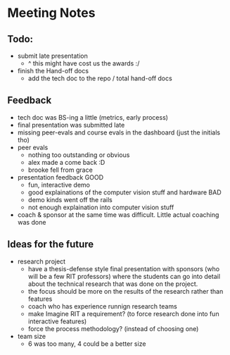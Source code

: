 # Meeting Notes

## Todo: 
- submit late presentation
    - ^ this might have cost us the awards :/
- finish the Hand-off docs
    - add the tech doc to the repo / total hand-off docs

## Feedback
- tech doc was BS-ing a little (metrics, early process)
- final presentation was submitted late
- missing peer-evals and course evals in the dashboard (just the initials tho)
- peer evals
    - nothing too outstanding or obvious
    - alex made a come back :D
    - brooke fell from grace
- presentation feedback
    GOOD
    - fun, interactive demo
    - good explainations of the computer vision stuff and hardware
    BAD
    - demo kinds went off the rails
    - not enough explaination into computer vision stuff
- coach & sponsor at the same time was difficult. Little actual coaching was done

## Ideas for the future
- research project
    - have a thesis-defense style final presentation with sponsors (who will be a few RIT professors) where the students can go into detail about the technical research that was done on the project. 
    - the focus should be more on the results of the research rather than features
    - coach who has experience runnign research teams
    - make Imagine RIT a requirement? (to force research done into fun interactive features)
    - force the process methodology? (instead of choosing one)
- team size
    - 6 was too many, 4 could be a better size
